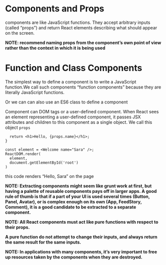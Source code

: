 # Components and Props
components are like JavaScript functions. They accept arbitrary inputs (called “props”) and return React elements describing what should appear on the screen.

**NOTE: recommend naming props from the component’s own point of view rather than the context in which it is being used**

# Function and Class Components
The simplest way to define a component is to write a JavaScript function.We call such components “function components” because they are literally JavaScript functions.

Or we can can also use an ES6 class to define a component

Component can  DOM tags or a user-defined component. When React sees an element representing a user-defined component, it passes JSX attributes and children to this component as a single object. We call this object `props`

````function Welcome(props) {
  return <h1>Hello, {props.name}</h1>;
}

const element = <Welcome name="Sara" />;
ReactDOM.render(
  element,
  document.getElementById('root')
)
````
this code renders “Hello, Sara” on the page

**NOTE: Extracting components might seem like grunt work at first, but having a palette of reusable components pays off in larger apps. A good rule of thumb is that if a part of your UI is used several times (Button, Panel, Avatar), or is complex enough on its own (App, FeedStory, Comment), it is a good candidate to be extracted to a separate component.**

**NOTE: All React components must act like pure functions with respect to their props.**

**A pure function do not attempt to change their inputs, and always return the same result for the same inputs.**

**NOTE: In applications with many components, it’s very important to free up resources taken by the components when they are destroyed.**